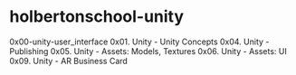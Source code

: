 # holbertonschool-unity
0x00-unity-user_interface
0x01. Unity - Unity Concepts
0x04. Unity - Publishing
0x05. Unity - Assets: Models, Textures
0x06. Unity - Assets: UI
0x09. Unity - AR Business Card